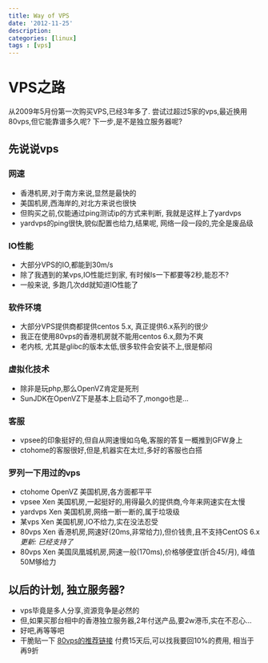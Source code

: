 ```yaml
---
title: Way of VPS
date: '2012-11-25'
description:
categories: [linux]
tags : [vps]
---
```


VPS之路
========

从2009年5月份第一次购买VPS,已经3年多了.
尝试过超过5家的vps,最近换用80vps,但它能靠谱多久呢?
下一步,是不是独立服务器呢?

先说说vps
--------------

### 网速 ###

* 香港机房,对于南方来说,显然是最快的
* 美国机房,西海岸的,对北方来说也很快
* 但购买之前,仅能通过ping测试ip的方式来判断, 我就是这样上了yardvps
* yardvps的ping很快,貌似配置也给力,结果呢, 网络一段一段的,完全是废品级

### IO性能 ###

* 大部分VPS的IO,都能到30m/s
* 除了我遇到的某vps,IO性能烂到家, 有时候ls一下都要等2秒,能忍不?
* 一般来说, 多跑几次dd就知道IO性能了

### 软件环境 ###

* 大部分VPS提供商都提供centos 5.x, 真正提供6.x系列的很少
* 我正在使用80vps的香港机房就不能用centos 6.x,颇为不爽
* 老内核, 尤其是glibc的版本太低,很多软件会安装不上,很是郁闷

### 虚拟化技术 ###

* 除非是玩php,那么OpenVZ肯定是死刑
* SunJDK在OpenVZ下是基本上启动不了,mongo也是...

### 客服 ###

* vpsee的印象挺好的,但自从网速慢如乌龟,客服的答复一概推到GFW身上
* ctohome的客服很好,但是,机器实在太烂,多好的客服也白搭

### 罗列一下用过的vps ###

* ctohome OpenVZ 美国机房,各方面都平平
* vpsee   Xen    美国机房,一起挺好的,用得最久的提供商,今年来网速实在太慢 
* yardvps Xen    美国机房,网络一断一断的,属于垃圾级
* 某vps   Xen    美国机房,IO不给力,实在没法忍受
* 80vps   Xen    香港机房,网速好(20ms,非常给力),但价钱贵,且不支持CentOS 6.x *更新: 已经支持了*
* 80vps   Xen    美国凤凰城机房,网速一般(170ms),价格够便宜(折合45/月), 峰值50M够给力

以后的计划, 独立服务器?
-------------------

* vps毕竟是多人分享,资源竞争是必然的
* 但,如果买那台相中的香港独立服务器,2年付送产品,要2w港币,实在不忍心...
* 好吧,再等等吧
* 干脆贴一下 [80vps的推荐链接](http://vcp.80vps.com/page.aspx?c=referral&u=77998) 付费15天后,可以找我要回10%的费用, 相当于再9折
